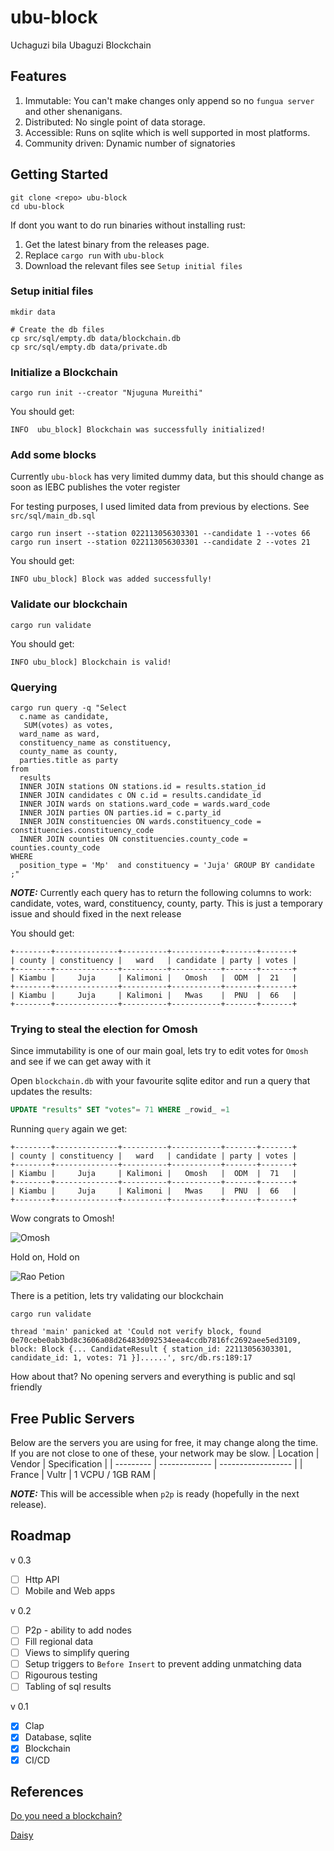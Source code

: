# ubu-block

Uchaguzi bila Ubaguzi Blockchain

## Features

1. Immutable: You can't make changes only append so no `fungua server` and other shenanigans.
2. Distributed: No single point of data storage.
3. Accessible: Runs on sqlite which is well supported in most platforms.
4. Community driven: Dynamic number of signatories

## Getting Started

```
git clone <repo> ubu-block
cd ubu-block
```

If dont you want to do run binaries without installing rust:

1. Get the latest binary from the releases page.
2. Replace `cargo run` with `ubu-block`
3. Download the relevant files see `Setup initial files`

### Setup initial files

```
mkdir data

# Create the db files
cp src/sql/empty.db data/blockchain.db
cp src/sql/empty.db data/private.db

```

### Initialize a Blockchain

```
cargo run init --creator "Njuguna Mureithi"
```

You should get:

```
INFO  ubu_block] Blockchain was successfully initialized!
```

### Add some blocks

Currently `ubu-block` has very limited dummy data, but this should change as soon as IEBC publishes the voter register

For testing purposes, I used limited data from previous by elections. See `src/sql/main_db.sql`

```
cargo run insert --station 022113056303301 --candidate 1 --votes 66
cargo run insert --station 022113056303301 --candidate 2 --votes 21
```

You should get:

```
INFO ubu_block] Block was added successfully!
```

### Validate our blockchain

```
cargo run validate
```

You should get:

```
INFO ubu_block] Blockchain is valid!
```

### Querying

```
cargo run query -q "Select
  c.name as candidate,
   SUM(votes) as votes,
  ward_name as ward,
  constituency_name as constituency,
  county_name as county,
  parties.title as party
from
  results
  INNER JOIN stations ON stations.id = results.station_id
  INNER JOIN candidates c ON c.id = results.candidate_id
  INNER JOIN wards on stations.ward_code = wards.ward_code
  INNER JOIN parties ON parties.id = c.party_id
  INNER JOIN constituencies ON wards.constituency_code = constituencies.constituency_code
  INNER JOIN counties ON constituencies.county_code = counties.county_code
WHERE
  position_type = 'Mp'  and constituency = 'Juja' GROUP BY candidate ;"
```

**_NOTE:_** Currently each query has to return the following columns to work: candidate, votes, ward, constituency, county, party. This is just a temporary issue and should fixed in the next release

You should get:

```
+--------+--------------+----------+-----------+-------+-------+
| county | constituency |   ward   | candidate | party | votes |
+--------+--------------+----------+-----------+-------+-------+
| Kiambu |     Juja     | Kalimoni |   Omosh   |  ODM  |  21   |
+--------+--------------+----------+-----------+-------+-------+
| Kiambu |     Juja     | Kalimoni |   Mwas    |  PNU  |  66   |
+--------+--------------+----------+-----------+-------+-------+
```

### Trying to steal the election for Omosh

Since immutability is one of our main goal, lets try to edit votes for `Omosh` and see if we can get away with it

Open `blockchain.db` with your favourite sqlite editor and run a query that updates the results:

```sql
UPDATE "results" SET "votes"= 71 WHERE _rowid_ =1
```

Running `query` again we get:

```
+--------+--------------+----------+-----------+-------+-------+
| county | constituency |   ward   | candidate | party | votes |
+--------+--------------+----------+-----------+-------+-------+
| Kiambu |     Juja     | Kalimoni |   Omosh   |  ODM  |  71   |
+--------+--------------+----------+-----------+-------+-------+
| Kiambu |     Juja     | Kalimoni |   Mwas    |  PNU  |  66   |
+--------+--------------+----------+-----------+-------+-------+
```

Wow congrats to Omosh!

![Omosh](https://kenyaleo.co.ke/wp-content/uploads/2021/06/1-221.jpg)

Hold on, Hold on

![Rao Petion](https://images.hivisasa.com/1200/7JhHhhZWMbFB_IMG_1503130067538.jpg)

There is a petition, lets try validating our blockchain

```
cargo run validate

thread 'main' panicked at 'Could not verify block, found 0e70cebe0ab3bd8c3606a08d26483d092534eea4ccdb7816fc2692aee5ed3109, block: Block {... CandidateResult { station_id: 22113056303301, candidate_id: 1, votes: 71 }]......', src/db.rs:189:17

```

How about that? No opening servers and everything is public and sql friendly

## Free Public Servers

Below are the servers you are using for free, it may change along the time. If you are not close to one of these, your network may be slow.
| Location | Vendor | Specification |
| --------- | ------------- | ------------------ |
| France | Vultr | 1 VCPU / 1GB RAM |

**_NOTE:_** This will be accessible when `p2p` is ready (hopefully in the next release).

## Roadmap

v 0.3

- [ ] Http API
- [ ] Mobile and Web apps

v 0.2

- [ ] P2p - ability to add nodes
- [ ] Fill regional data
- [ ] Views to simplify quering
- [ ] Setup triggers to `Before Insert` to prevent adding unmatching data
- [ ] Rigourous testing
- [ ] Tabling of sql results

v 0.1

- [x] Clap
- [x] Database, sqlite
- [x] Blockchain
- [x] CI/CD

## References

[Do you need a blockchain?](https://eprint.iacr.org/2017/375.pdf)

[Daisy](https://github.com/ivoras/daisy)
